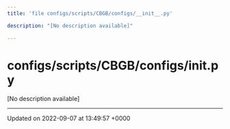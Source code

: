 ```yaml
---
title: 'file configs/scripts/CBGB/configs/__init__.py'

description: "[No description available]"

---
```


# configs/scripts/CBGB/configs/__init__.py



[No description available]






-------------------------------

Updated on 2022-09-07 at 13:49:57 +0000
